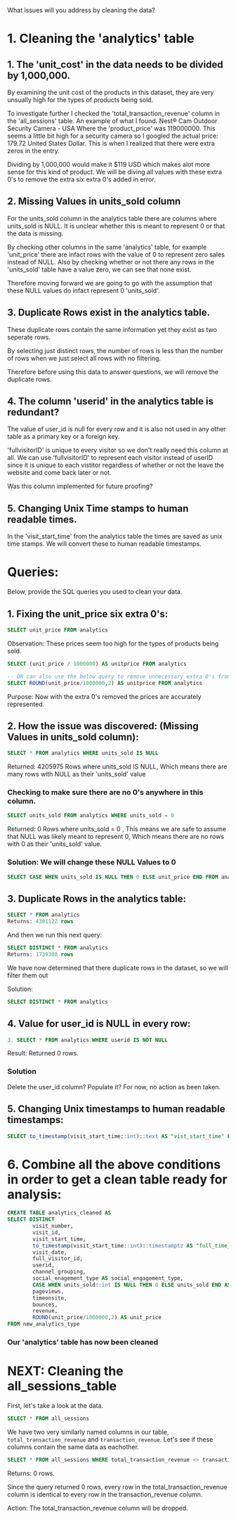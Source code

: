 What issues will you address by cleaning the data?

# 1. Cleaning the 'analytics' table

## 1. The 'unit_cost' in the data needs to be divided by 1,000,000.
By examining the unit cost of the products in this dataset, they are very unsually high for the types of products being sold. 

To investigate further I checked the 'total_transaction_revenue' column in the 'all_sessions' table. An example of what I found. Nest® Cam Outdoor Security Camera - USA Where the 'product_price' was 119000000. This seems a little bit high for a security camera so I googled the actual price: 179.72 United States Dollar. This is when I realized that there were extra zeros in the entry. 

Dividing by 1,000,000 would make it $119 USD which makes alot more sense for this kind of product. We will be diving all values with these extra 0's to remove the extra six extra 0's added in error.

## 2. Missing Values in units_sold column
For the units_sold column in the analytics table there are columns where units_sold is NULL. It is unclear whether this is meant to represent 0 or that the data is missing. 

By checking other columns in the same 'analytics' table, for example 'unit_price' there are infact rows with the value of 0 to represent zero sales instead of NULL. Also by checking whether or not there any rows in the 'units_sold' table have a value zero, we can see that none exist. 

Therefore moving forward we are going to go with the assumption that these NULL values do infact represent 0 'units_sold'.

## 3. Duplicate Rows exist in the analytics table.
These duplicate rows contain the same information yet they exist as two seperate rows. 

By selecting just distinct rows, the number of rows is less than the number of rows when we just select all rows with no filtering.

Therefore before using this data to answer questions, we will remove the duplicate rows.

## 4. The column 'userid' in the analytics table is redundant?
The value of user_id is null for every row and it is also not used in any other table as a primary key or a foreign key.

'fullvisitorID' is unique to every visitor so we don't really need this column at all. We can use 'fullvisitorID' to represent each visitor instead of userID since it is unique to each vistitor regardless of whether or not the leave the website and come back later or not. 

Was this column implemented for future proofing?

## 5. Changing Unix Time stamps to human readable times.
In the 'visit_start_time' from the analytics table the times are saved as unix time stamps. We will convert these to human readable timestamps.

# Queries:
Below, provide the SQL queries you used to clean your data.

## 1. Fixing the unit_price six extra 0's:
``` sql
SELECT unit_price FROM analytics
```
Observation: These prices seem too high for the types of products being sold.
``` sql
SELECT (unit_price / 1000000) AS unitprice FROM analytics 

-- OR can also use the below query to remove unnecessary extra 0's from the end of the price
SELECT ROUND(unit_price/1000000,2) AS unitprice FROM analytics
```
Purpose: Now with the extra 0's removed the prices are accurately represented.

## 2. How the issue was discovered: (Missing Values in units_sold column):
``` sql
SELECT * FROM analytics WHERE units_sold IS NULL
```
Returned: 4205975 Rows where units_sold IS NULL, Which means there are many rows with NULL as their 'units_sold' value
### Checking to make sure there are no 0's anywhere in this column.
``` sql
SELECT units_sold FROM analytics WHERE units_sold = 0 
```
Returned: 0 Rows where units_sold = 0
, This means we are safe to assume that NULL was likely meant to represent 0, Which means there are no rows with 0 as their 'units_sold' value.
### Solution: We will change these NULL Values to 0
``` sql
SELECT CASE WHEN units_sold IS NULL THEN 0 ELSE unit_price END FROM analytics 
```

## 3. Duplicate Rows in the analytics table:
``` sql
SELECT * FROM analytics
Returns: 4301122 rows
```
And then we run this next query:
``` sql
SELECT DISTINCT * FROM analytics
Returns: 1739308 rows
```
We have now determined that there duplicate rows in the dataset, so we will filter them out

Solution:
``` sql
SELECT DISTINCT * FROM analytics
```

## 4. Value for user_id is NULL in every row:
``` sql
3. SELECT * FROM analytics WHERE userid IS NOT NULL
```
Result: Returned 0 rows.
### Solution
Delete the user_id column? Populate it? For now, no action as been taken.

## 5. Changing Unix timestamps to human readable timestamps:
``` sql
SELECT to_timestamp(visit_start_time::int)::text AS "vist_start_time" FROM analytics
```

# 6. Combine all the above conditions in order to get a clean table ready for analysis:
``` sql
CREATE TABLE analytics_cleaned AS 
SELECT DISTINCT
		visit_number,
		visit_id,
		visit_start_time, 
		to_timestamp(visit_start_time::int)::timestamptz AS "full_time_stamp",
		visit_date,
		full_visitor_id,
		userid,
		channel_grouping,
		social_enagement_type AS social_engagement_type,
		CASE WHEN units_sold::int IS NULL THEN 0 ELSE units_sold END AS units_sold,
		pageviews,
		timeonsite,
		bounces,
		revenue,
		ROUND(unit_price/1000000,2) AS unit_price
FROM new_analytics_type
```
### Our 'analytics' table has now been cleaned

# NEXT: Cleaning the all_sessions_table

First, let's take a look at the data.

``` sql
SELECT * FROM all_sessions
```
We have two very similarly named columns in our table, ```total_transaction_revenue``` and  ```transaction_revenue```. Let's see if these columns contain the same data as eachother.

```sql
SELECT * FROM all_sessions WHERE total_transaction_revenue <> transaction_revenue 
```
Returns: 0 rows.

Since the query returned 0 rows, every row in the total_transaction_revenue column is identical to every row in the transaction_revenue column.

Action: The total_transaction_revenue column will be dropped.

